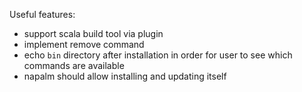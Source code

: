Useful features:

 * support scala build tool via plugin
 * implement remove command
 * echo `bin` directory after installation in order for user to see which
   commands are available
 * napalm should allow installing and updating itself
